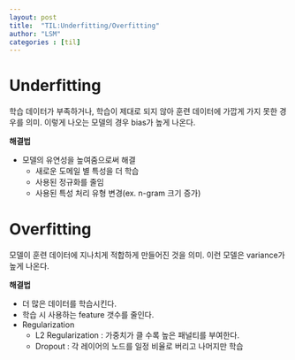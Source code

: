 ```yaml
---
layout: post
title:  "TIL:Underfitting/Overfitting"
author: "LSM"
categories : [til]
---
```


# Underfitting
학습 데이터가 부족하거나, 학습이 제대로 되지 않아 훈련 데이터에 가깝게 가지 못한 경우를 의미.
이렇게 나오는 모델의 경우 bias가 높게 나온다.

**해결법**
- 모델의 유연성을 높여줌으로써 해결
	- 새로운 도메일 별 특성을 더 학습
	- 사용된 정규화를 줄임
	- 사용된 특성 처리 유형 변경(ex. n-gram 크기 증가)

# Overfitting
모델이 훈련 데이터에 지나치게 적합하게 만들어진 것을 의미.
이런 모델은 variance가 높게 나온다.

**해결법**
- 더 많은 데이터를 학습시킨다.
- 학습 시 사용하는 feature 갯수를 줄인다.
- Regularization
	- L2 Regularization : 가중치가 클 수록 높은 패널티를 부여한다.
	- Dropout : 각 레이어의 노드를 일정 비율로 버리고 나머지만 학습
